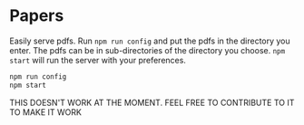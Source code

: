 # Papers

Easily serve pdfs. Run `npm run config` and put the pdfs in the directory you enter. The pdfs can be in sub-directories of the directory you choose. `npm start` will run the server with your preferences.

```bash
npm run config
npm start
```

THIS DOESN'T WORK AT THE MOMENT. FEEL FREE TO CONTRIBUTE TO IT TO MAKE IT WORK
